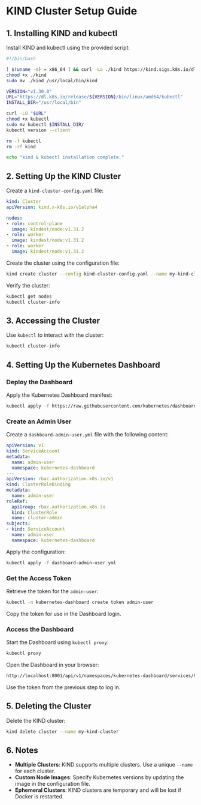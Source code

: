 # KIND Cluster Setup Guide

## 1. Installing KIND and kubectl

Install KIND and kubectl using the provided script:

```bash
#!/bin/bash

[ $(uname -m) = x86_64 ] && curl -Lo ./kind https://kind.sigs.k8s.io/dl/v0.27.0/kind-linux-amd64
chmod +x ./kind
sudo mv ./kind /usr/local/bin/kind

VERSION="v1.30.0"
URL="https://dl.k8s.io/release/${VERSION}/bin/linux/amd64/kubectl"
INSTALL_DIR="/usr/local/bin"

curl -LO "$URL"
chmod +x kubectl
sudo mv kubectl $INSTALL_DIR/
kubectl version --client

rm -f kubectl
rm -rf kind

echo "kind & kubectl installation complete."
```

## 2. Setting Up the KIND Cluster

Create a `kind-cluster-config.yaml` file:

```yaml
kind: Cluster
apiVersion: kind.x-k8s.io/v1alpha4

nodes:
- role: control-plane
  image: kindest/node:v1.31.2
- role: worker
  image: kindest/node:v1.31.2
- role: worker
  image: kindest/node:v1.31.2
```

Create the cluster using the configuration file:

```bash
kind create cluster --config kind-cluster-config.yaml --name my-kind-cluster
```

Verify the cluster:

```bash
kubectl get nodes
kubectl cluster-info
```

## 3. Accessing the Cluster

Use `kubectl` to interact with the cluster:

```bash
kubectl cluster-info
```

## 4. Setting Up the Kubernetes Dashboard

### Deploy the Dashboard

Apply the Kubernetes Dashboard manifest:

```bash
kubectl apply -f https://raw.githubusercontent.com/kubernetes/dashboard/v2.7.0/aio/deploy/recommended.yaml
```

### Create an Admin User

Create a `dashboard-admin-user.yml` file with the following content:

```yaml
apiVersion: v1
kind: ServiceAccount
metadata:
  name: admin-user
  namespace: kubernetes-dashboard
---
apiVersion: rbac.authorization.k8s.io/v1
kind: ClusterRoleBinding
metadata:
  name: admin-user
roleRef:
  apiGroup: rbac.authorization.k8s.io
  kind: ClusterRole
  name: cluster-admin
subjects:
- kind: ServiceAccount
  name: admin-user
  namespace: kubernetes-dashboard
```

Apply the configuration:

```bash
kubectl apply -f dashboard-admin-user.yml
```

### Get the Access Token

Retrieve the token for the `admin-user`:

```bash
kubectl -n kubernetes-dashboard create token admin-user
```

Copy the token for use in the Dashboard login.

### Access the Dashboard

Start the Dashboard using `kubectl proxy`:

```bash
kubectl proxy
```

Open the Dashboard in your browser:

```bash
http://localhost:8001/api/v1/namespaces/kubernetes-dashboard/services/https:kubernetes-dashboard:/proxy/
```

Use the token from the previous step to log in.

## 5. Deleting the Cluster

Delete the KIND cluster:

```bash
kind delete cluster --name my-kind-cluster
```

## 6. Notes

- **Multiple Clusters**: KIND supports multiple clusters. Use a unique `--name` for each cluster.
- **Custom Node Images**: Specify Kubernetes versions by updating the image in the configuration file.
- **Ephemeral Clusters**: KIND clusters are temporary and will be lost if Docker is restarted.
